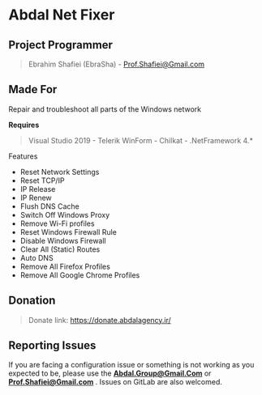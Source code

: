 # Abdal Net Fixer

## Project Programmer
> Ebrahim Shafiei (EbraSha) - Prof.Shafiei@Gmail.com

## Made For 

Repair and troubleshoot all parts of the Windows network


**Requires**
> Visual Studio 2019 - Telerik WinForm - Chilkat - .NetFramework 4.*
>


Features

- Reset Network Settings
- Reset TCP/IP
- IP Release
- IP Renew
- Flush DNS Cache
- Switch Off Windows Proxy
- Remove Wi-Fi profiles
- Reset Windows Firewall Rule
- Disable Windows Firewall
- Clear All (Static) Routes
- Auto DNS
- Remove All Firefox Profiles
- Remove All Google Chrome Profiles


## Donation 
> Donate link: https://donate.abdalagency.ir/ 



## Reporting Issues

If you are facing a configuration issue or something is not working as you expected to be, please use the **Abdal.Group@Gmail.Com** or **Prof.Shafiei@Gmail.com** . Issues on GitLab are also welcomed.